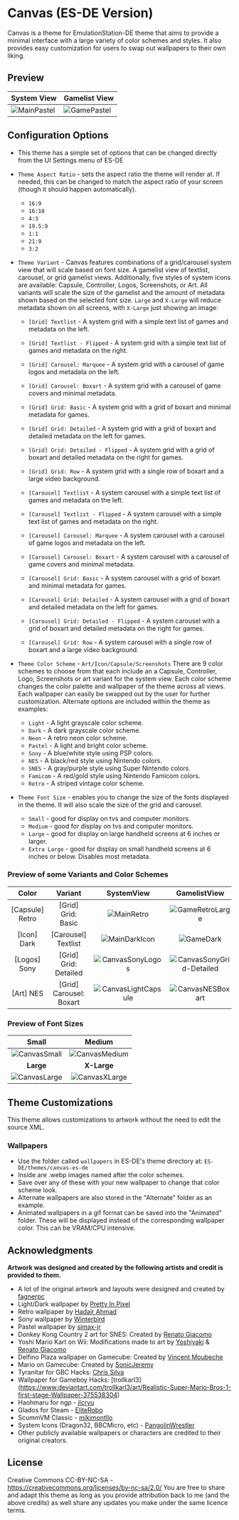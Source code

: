 # Canvas (ES-DE Version)
Canvas is a theme for EmulationStation-DE theme that aims to provide a minimal interface with a large variety of color schemes and styles. It also provides easy customization for users to swap out wallpapers to their own liking.

## **Preview**

| System View | Gamelist View |
| --- | --- |
|![MainPastel](https://github.com/user-attachments/assets/d2c937b8-00ac-4ddf-b811-4b55246fd996)|![GamePastel](https://github.com/user-attachments/assets/b28814bb-d533-4184-bc19-bcb0296d29eb)|


## **Configuration Options**

- This theme has a simple set of options that can be changed directly from the UI Settings menu of ES-DE
- `Theme Aspect Ratio` - sets the aspect ratio the theme will render at. If needed, this can be changed to match the aspect ratio of your screen (though it should happen automatically).
   - `16:9`
   - `16:10`
   - `4:3`
   - `19.5:9`
   - `1:1`
   - `21:9`
   - `3:2`
     
- `Theme Variant` - Canvas features combinations of a grid/carousel system view that will scale based on font size. A gamelist view of textlist, carousel, or grid gamelist views. Additionally, five styles of system icons are available: Capsule, Controller, Logos, Screenshots, or Art. All variants will scale the size of the gamelist and the amount of metadata shown based on the selected font size. `Large` and `X-Large` will reduce metadata shown on all screens, with `X-Large` just showing an image:
  
   - `[Grid] Textlist` - A system grid with a simple text list of games and metadata on the left.
     
   - `[Grid] Textlist - Flipped` - A system grid with a simple text list of games and metadata on the right.

   - `[Grid] Carousel: Marquee` - A system grid with a carousel of game logos and metadata on the left.
              
   - `[Grid] Carousel: Boxart` - A system grid with a carousel of game covers and minimal metadata.
     
   - `[Grid] Grid: Basic` - A system grid with a grid of boxart and minimal metadata for games.
     
   - `[Grid] Grid: Detailed` - A system grid with a grid of boxart and detailed metadata on the left for games.
 
   - `[Grid] Grid: Detailed - Flipped` - A system grid with a grid of boxart and detailed metadata on the right for games.
      
   - `[Grid] Grid: Row` - A system grid with a single row of boxart and a large video background.
     
  - `[Carousel] Textlist` - A system carousel with a simple text list of games and metadata on the left.

  - `[Carousel] Textlist - Flipped` - A system carousel with a simple text list of games and metadata on the right.
    
   - `[Carousel] Carousel: Marquee` - A system carousel with a carousel of game logos and metadata on the left.
         
   - `[Carousel] Carousel: Boxart` - A system carousel with a carousel of game covers and minimal metadata.
     
   - `[Carousel] Grid: Basic` - A system carousel with a grid of boxart and minimal metadata for games.
     
   - `[Carousel] Grid: Detailed` - A system carousel with a grid of boxart and detailed metadata on the left for games.
     
   - `[Carousel] Grid: Detailed - Flipped` - A system carousel with a grid of boxart and detailed metadata on the right for games.
      
   - `[Carousel] Grid: Row` - A system carousel with a single row of boxart and a large video background.


- `Theme Color Scheme` - `Art/Icon/Capsule/Screenshots` There are 9 color schemes to choose from that each include an a Capsule, Controller, Logo, Screenshots or art variant for the system view. Each color scheme changes the color palette and wallpaper of the theme across all views. Each wallpaper can easily be swapped out by the user for further customization. Alternate options are included within the theme as examples:
  
   - `Light` - A light grayscale color scheme.
   - `Dark` - A dark grayscale color scheme.
   - `Neon` - A retro neon color scheme.
   - `Pastel` - A light and bright color scheme.
   - `Sony` - A blue/white style using PSP colors.
   - `NES` - A black/red style using Nintendo colors.
   - `SNES` - A gray/purple style using Super Nintendo colors.
   - `Famicom` - A red/gold style using Nintendo Famicom colors.
   - `Retro` - A striped vintage color scheme.
 
- `Theme Font Size` - enables you to change the size of the fonts displayed in the theme. It will also scale the size of the grid and carousel.
   - `Small` - good for display on tvs and computer monitors.
   - `Medium` - good for display on tvs and computer monitors.
   - `Large` - good for display on large handheld screens at 6 inches or larger.
   - `Extra Large` - good for display on small handheld screens at 6 inches or below. Disables most metadata.
     
### **Preview of some Variants and Color Schemes**

| Color | Variant | SystemView | GamelistView |
| :---: | :---: | :---: | :---: |
|[Capsule] Retro|[Grid] Grid: Basic|![MainRetro](https://github.com/user-attachments/assets/2d45a4cb-54a5-4e1f-9e37-a02cdeffcc9f)|![GameRetroLarge](https://github.com/user-attachments/assets/8c17f82f-3a38-4e28-be71-ab74aee488d1)|
|[Icon] Dark| [Carousel] Textlist|![MainDarkIcon](https://github.com/user-attachments/assets/7d2e32e9-f6c4-4ce5-a62f-bec205936240)|![GameDark](https://github.com/user-attachments/assets/e04940b3-6f6d-4684-878a-1eddaade8513)|
|[Logos] Sony| [Grid] Grid: Detailed|![CanvasSonyLogos](https://github.com/user-attachments/assets/efc19c5b-0f7a-4a00-894f-64dc6a52c80f)|![CanvasSonyGrid-Detailed](https://github.com/user-attachments/assets/67f2e87b-e9e6-462d-96c2-267967cc9890)|
|[Art] NES| [Grid] Carousel: Boxart|![CanvasLightCapsule](https://github.com/user-attachments/assets/3b0ae979-33c9-4267-87eb-b52a571a0e69)|![CanvasNESBoxart](https://github.com/user-attachments/assets/615e0496-b847-4a6f-88c5-f74c227e9f10)|



### Preview of Font Sizes 

| Small | Medium |
| :---: | :---: |
|![CanvasSmall](https://github.com/user-attachments/assets/262fdc5f-4c79-403d-9e7f-4fac9a64f545)|![CanvasMedium](https://github.com/user-attachments/assets/5e5c1322-24d0-4fa4-8e27-bbc12a8ab7be)|
| **Large** | **X-Large** |
|![CanvasLarge](https://github.com/user-attachments/assets/a7acac10-eec7-459e-b6b1-a5ced535b269)|![CanvasXLarge](https://github.com/user-attachments/assets/3bb16073-517a-4679-9109-c9102a01b597)|



## **Theme Customizations**

This theme allows customizations to artwork without the need to edit the source XML. 

### Wallpapers
- Use the folder called `wallpapers` in ES-DE's theme directory at: `ES-DE/themes/canvas-es-de`
- Inside are .webp images named after the color schemes.
- Save over any of these with your new wallpaper to change that color scheme look.
- Alternate wallpapers are also stored in the "Alternate" folder as an example.
- Animated wallpapers in a gif format can be saved into the "Animated" folder. These will be displayed instead of the corresponding wallpaper color. This can be VRAM/CPU intensive.


## **Acknowledgments**

**Artwork was designed and created by the following artists and credit is provided to them.**
   - A lot of the original artwork and layouts were designed and created by [fagnerpc](https://github.com/fagnerpc)
   - Light/Dark wallpaper by [Pretty In Pixel](https://prettyinpixel.wordpress.com/page/2/)
   - Retro wallpaper by [Hadair Ahmad](https://www.vecteezy.com/members/aspctstyle)
   - Sony wallpaper by [Winterbird](https://www.deviantart.com/winterbird/art/PSP-wallpaper-24161542)
   - Pastel wallpaper by [simax-jr](https://www.reddit.com/r/dbrand/comments/ypa90k/palettes_design_as_wallpaper_at_4k_res_3840_x/)
   - Donkey Kong Country 2 art for SNES: Created by [Renato Giacomo](https://www.artstation.com/renatogiacomini)
   - Yoshi Mario Kart on Wii: Modifications made to art by [Yoshiyaki](https://www.deviantart.com/yoshiyaki) & [Renato Giacomo](https://www.artstation.com/renatogiacomini)
   - Delfino Plaza wallpaper on Gamecube: Created by [Vincent Moubeche](https://www.artstation.com/artwork/Xn4Xo3)
   - Mario on Gamecube: Created by [SonicJeremy](https://www.deviantart.com/sonicjeremy)
   - Tyranitar for GBC Hacks: [Chris Silva](https://www.artstation.com/artwork/obBlyB)
   - Wallpaper for Gameboy Hacks: [trollkarl3] (https://www.deviantart.com/trollkarl3/art/Realistic-Super-Mario-Bros-1-first-stage-Wallpaper-375538304)
   - Haohmaru for ngp - [jlcryu](https://www.deviantart.com/jlcryu/art/Haohmaru-919703925)
   - Glados for Steam - [EliteRobo](https://www.deviantart.com/eliterobo/art/Portal-SFM-Simple-GLaDOS-Render-794265716)
   - ScummVM Classic - [mikimontllo](https://twitter.com/mikimontllo)
   - System Icons (Dragon32, BBCMicro, etc) - [PangolinWrestler](https://github.com/PangolinWrestler)
   - Other publicly available wallpapers or characters are credited to their original creators.
     
## **License**
Creative Commons CC-BY-NC-SA - https://creativecommons.org/licenses/by-nc-sa/2.0/
You are free to share and adapt this theme as long as you provide attribution back to me (and the above credits) as well share any updates you make under the same licence terms.
